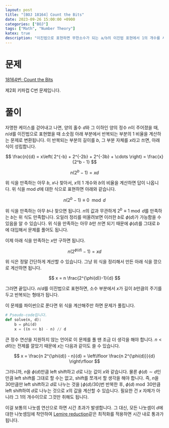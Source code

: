 ```yaml
---
layout: post
title: "[BOJ 18164] Count the Bits"
date: 2023-09-26 15:00:00 +0900
categories: ["BOJ"]
tags: ["Math", "Number Theory"]
katex: true
description: "이진법으로 표현하면 무한소수가 되는 a/b의 이진법 표현에서 1의 개수를 세는 문제"
---
```


# 문제

[18164번: Count the Bits](https://www.acmicpc.net/problem/18164)

제2회 키파컵 C번 문제입니다.

# 풀이

자명한 케이스를 걷어내고 나면, 양의 홀수 $d$와 그 이하인 양의 정수 $n$이 주어졌을 때, $n/d$를 이진법으로 표현했을 때 소숫점 아래 부분에서 반복되는 부분의 1 비율을 계산하는 문제로 변환됩니다. 이 반복되는 부분의 길이를 $b$, 그 부분 자체를 $x$라고 쓰면, 아래 식이 성립합니다.

$$ \frac{n}{d} = x\left( 2^{-b} + 2^{-2b} + 2^{-3b} + \cdots \right) = \frac{x}{2^b - 1} $$

$$ n(2^b - 1) = xd $$

위 식을 만족하는 아무 $b$, $x$나 찾아서, $x$의 $1$ 개수와 $b$의 비율을 계산하면 답이 나옵니다. 위 식을 $\textrm{mod } d$에 대한 식으로 표현하면 아래와 같습니다.

$$ n(2^b - 1) \equiv 0 \mod d  $$

위 식을 만족하는 아무 $b$나 찾으면 됩니다. $n$의 값과 무관하게 $2^b \equiv 1 \bmod d$를 만족하는 $b$는 위 식도 만족합니다. 오일러 정리를 떠올려보면 이러한 $b$로 $\phi(d)$가 가능함을 수 있음을 알 수 있습니다. 위 식을 만족하는 아무 $b$만 쓰면 되기 때문에 $\phi(d)$를 그대로 $b$에 대입해서 문제를 풀어도 됩니다.

이제 아래 식을 만족하는 $x$만 구하면 됩니다.

$$ n (2^{\phi(d)} - 1) = xd $$

위 식은 정말 간단하게 계산할 수 있습니다. 그냥 위 식을 정리해서 만든 아래 식을 깡으로 계산하면 됩니다.

$$ x = n \frac{2^{\phi(d)}-1}{d} $$

그러면 끝입니다. $n/d$를 이진법으로 표현하면, 소수 부분에서 $x$가 길이 $b$만큼의 주기를 두고 반복되는 형태가 됩니다.

이 문제를 파이썬으로 푼다면 위 식을 계산해주만 하면 문제가 풀립니다.

```py
# Pseudo-code입니다.
def solve(n, d):
    b = phi(d)
    x = ((n << b) - n) // d
```

큰 정수 연산을 지원하지 않는 언어로 이 문제를 풀 땐 조금 더 생각을 해야 합니다. $n < d$라는 전제를 깔았기 때문에 $x$는 다음과 같이도 쓸 수 있습니다.

$$ x = \frac{n 2^{\phi(d)} - n}{d} = \left\lfloor \frac{n 2^{\phi(d)}}{d} \right\rfloor $$

그러니까, $n$을 $\phi(d)$만큼 left shift하고 $d$로 나눈 값이 $x$와 같습니다. 물론 $\phi(d) \sim d$인 만큼 left shift를 그대로 할 수는 없고, shift를 쪼개서 할 생각을 해야 합니다. 즉, $n$을 $30$만큼만 left shift하고 $d$로 나누는 것을 $\lfloor \phi(d)/30 \rfloor$번 반복한 후, $\phi(d) \bmod 30$만큼 left shift하여 $d$로 나누는 것으로 $x$의 값을 계산할 수 있습니다. 필요한 건 $x$ 자체가 아니라 그 1의 개수이므로 그것만 취해도 됩니다.

이걸 보통의 나눗셈 연산으로 하면 시간 초과가 발생합니다. 그 대신, 모든 나눗셈이 $d$에 대한 나눗셈임에 착안하여 [Lemire reduction](https://lemire.me/blog/2019/02/20/more-fun-with-fast-remainders-when-the-divisor-is-a-constant/)같은 최적화를 적용하면 시간 내로 통과가 됩니다.